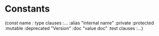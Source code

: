 # Constants

(const name : type
 clauses :...
 :alias      "internal name"
 :private
 :protected
 :mutable
 :deprecated "Version"
 :doc        "value doc"
 :test       clauses :...)
